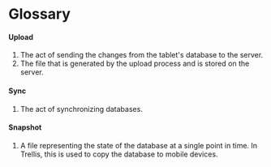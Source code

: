 # Glossary

#### Upload
1. The act of sending the changes from the tablet's database to the server.
2. The file that is generated by the upload process and is stored on the server.

#### Sync
1. The act of synchronizing databases.

#### Snapshot
1. A file representing the state of the database at a single point in time. In Trellis, this is used to copy the database to mobile devices.
